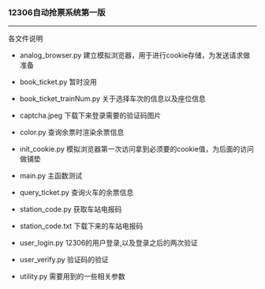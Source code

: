 ### 12306自动抢票系统第一版
***
各文件说明

* analog_browser.py 建立模拟浏览器，用于进行cookie存储，为发送请求做准备

* book_ticket.py  暂时没用
 
* book_ticket_trainNum.py 关于选择车次的信息以及座位信息
 
* captcha.jpeg 下载下来登录需要的验证码图片
 
* color.py 查询余票时渲染余票信息
 
* init_cookie.py 模拟浏览器第一次访问拿到必须要的cookie值，为后面的访问做铺垫
 
* main.py  主函数测试
 
* query_ticket.py 查询火车的余票信息
 
* station_code.py 获取车站电报码
 
* station_code.txt 下载下来的车站电报码
 
* user_login.py 12306的用户登录,以及登录之后的两次验证
 
* user_verify.py 验证码的验证
 
* utility.py 需要用到的一些相关参数